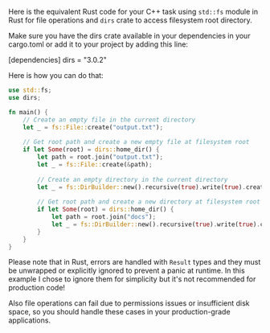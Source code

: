 Here is the equivalent Rust code for your C++ task using `std::fs` module in Rust for file operations and `dirs` crate to access filesystem root directory. 

Make sure you have the dirs crate available in your dependencies in your cargo.toml or add it to your project by adding this line:

[dependencies]
dirs = "3.0.2"

Here is how you can do that:

```rust
use std::fs;
use dirs;

fn main() {
    // Create an empty file in the current directory
    let _ = fs::File::create("output.txt");
    
    // Get root path and create a new empty file at filesystem root
    if let Some(root) = dirs::home_dir() {
        let path = root.join("output.txt");
        let _ = fs::File::create(&path);
        
        // Create an empty directory in the current directory
        let _ = fs::DirBuilder::new().recursive(true).write(true).create("docs");
    
        // Get root path and create a new directory at filesystem root
        if let Some(root) = dirs::home_dir() {
            let path = root.join("docs");
            let _ = fs::DirBuilder::new().recursive(true).write(true).create(&path);
        }
    }
}
```
Please note that in Rust, errors are handled with `Result` types and they must be unwrapped or explicitly ignored to prevent a panic at runtime. In this example I chose to ignore them for simplicity but it's not recommended for production code! 

Also file operations can fail due to permissions issues or insufficient disk space, so you should handle these cases in your production-grade applications.

